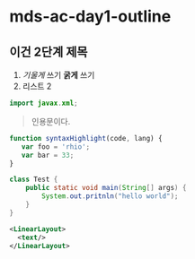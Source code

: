 # mds-ac-day1-outline

## 이건 2단계 제목

1. *기울게* 쓰기 **굵게** 쓰기
1. 리스트 2

~~~java
import javax.xml;
~~~

> 인용문이다.

~~~javascript
function syntaxHighlight(code, lang) {
   var foo = 'rhio';
   var bar = 33;
}
~~~

~~~java
class Test {
    public static void main(String[] args) {
        System.out.pritnln("hello world");
    }
}
~~~

~~~xml
<LinearLayout>
  <text/>
</LinearLayout>
~~~
